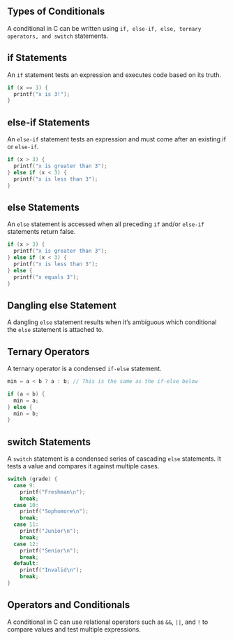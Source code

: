 ## Types of Conditionals

A conditional in C can be written using `if, else-if, else, ternary operators, and switch` statements.

## if Statements

An `if` statement tests an expression and executes code based on its truth.

```c
if (x == 3) {
  printf("x is 3!");
}
```

## else-if Statements

An `else-if` statement tests an expression and must come after an existing if or `else-if`.

```c
if (x > 3) {
  printf("x is greater than 3");
} else if (x < 3) {
  printf("x is less than 3");
}
```

## else Statements

An `else` statement is accessed when all preceding `if` and/or `else-if` statements return false.

```c
if (x > 3) {
  printf("x is greater than 3");
} else if (x < 3) {
  printf("x is less than 3");
} else {
  printf("x equals 3");
}
```

## Dangling else Statement

A dangling `else` statement results when it’s ambiguous which conditional the `else` statement is attached to.

## Ternary Operators

A ternary operator is a condensed `if-else` statement.

```c
min = a < b ? a : b; // This is the same as the if-else below

if (a < b) {
  min = a;
} else {
  min = b;
}
```

## switch Statements

A `switch` statement is a condensed series of cascading `else` statements. It tests a value and compares it against multiple cases.

```c
switch (grade) {
  case 9:
    printf("Freshman\n");
    break;
  case 10:
    printf("Sophomore\n");
    break;
  case 11:
    printf("Junior\n");
    break;
  case 12:
    printf("Senior\n");
    break;
  default:
    printf("Invalid\n");
    break;
}
```

## Operators and Conditionals

A conditional in C can use relational operators such as `&&`, `||`, and `!` to compare values and test multiple expressions.
